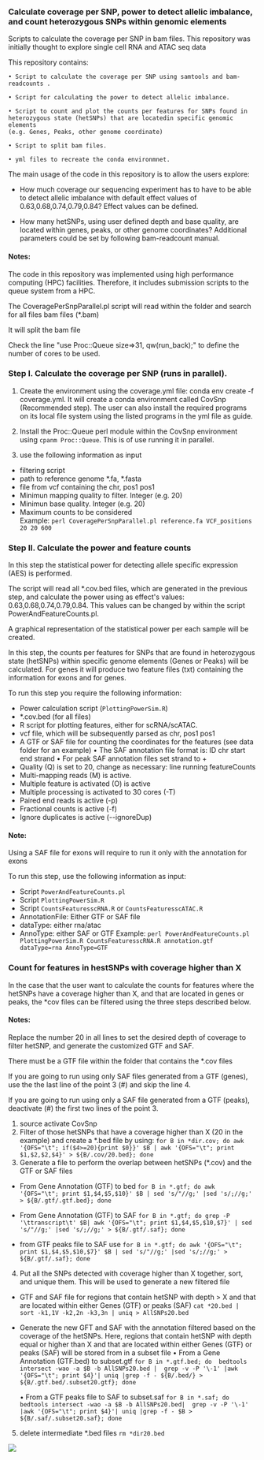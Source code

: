
### Calculate coverage per SNP, power to detect allelic imbalance, and count heterozygous SNPs within genomic elements

Scripts to calculate the coverage per SNP in bam files. This repository was initially thought to explore single cell RNA and ATAC seq data

This repository contains:

    • Script to calculate the coverage per SNP using samtools and bam-readcounts .

    • Script for calculating the power to detect allelic imbalance.

    • Script to count and plot the counts per features for SNPs found in
    heterozygous state (hetSNPs) that are locatedin specific genomic elements
    (e.g. Genes, Peaks, other genome coordinate)

    • Script to split bam files.

    • yml files to recreate the conda environmnet.


The main usage of the code in this repository is to allow the users explore:
- How much coverage our sequencing experiment has to have to be able to detect allelic imbalance with
default effect values of 0.63,0.68,0.74,0.79,0.84? Effect values can be defined.

- How many hetSNPs, using user defined depth and base quality, are located within genes, peaks, or other genome coordinates?
Additional parameters could be set by following bam-readcount manual.

#### Notes:
The code in this repository was implemented using high performance computing (HPC) facilities. Therefore, it includes
submission scripts to the queue system from a HPC.

The CoveragePerSnpParallel.pl script will read within the folder and search for all files bam files (*.bam)

It will split the bam file    

Check the line "use Proc::Queue size=>31, qw(run_back);" to define the number of cores to be used.


### Step I. Calculate the coverage per SNP (runs in parallel).

1. Create the environment using the coverage.yml file: conda env create -f coverage.yml. It will create a conda environment called CovSnp (Recommended step). The user can also install the required programs on its local file system using the listed programs in the yml file as guide.

2. Install the Proc::Queue perl module within the CovSnp environment using `cpanm Proc::Queue`.
This is of use running it in parallel.

3. use the following information as input
  - filtering script
  - path to reference genome *.fa, *.fasta
  - file from vcf containing the chr, pos1 pos1
  - Minimun mapping quality to filter. Integer (e.g. 20)
  - Minimun  base quality. Integer (e.g. 20)
  - Maximum counts to be considered  
  Example:  `perl CoveragePerSnpParallel.pl reference.fa VCF_positions 20 20 600`


### Step II. Calculate the power and feature counts
In this step the statistical power for detecting allele specific expression (AES) is performed.

The script will read all *.cov.bed files, which are generated in the previous step, and calculate the power using as effect's values: 0.63,0.68,0.74,0.79,0.84. This values can be changed by within the script PowerAndFeatureCounts.pl.

A graphical representation of the statistical power per each sample will be created.

In this step, the counts per features for SNPs that are found in heterozygous state (hetSNPs) within specific genome elements (Genes or Peaks) will be calculated. For genes it will produce two feature files (txt) containing the information for exons and for genes.

To run this step you require the following information:
  - Power calculation script  (`PlottingPowerSim.R`)
  - *.cov.bed (for all files)
  - R script for plotting features, either for scRNA/scATAC.
  - vcf file, which will be subsequently parsed as chr, pos1 pos1
  - A GTF or SAF file for counting the coordinates for the features (see data folder for an example)
    • The SAF annotation file format is: ID 	chr 	start 	end 	strand
    • For peak SAF annotation files set strand to +
  - Quality (Q) is set to 20, change as necessary: line running featureCounts
  - Multi-mapping reads (M) is active.
  - Multiple feature is activated (O) is active
  - Multiple processing is activated to 30 cores (-T)
  - Paired end reads is active (-p)
  - Fractional counts is active (-f)
  - Ignore duplicates is active (--ignoreDup)

#### Note:
Using a SAF file for exons will require to run it only with the annotation for exons

To run this step, use the following information as input:
  - Script `PowerAndFeatureCounts.pl`
  - Script `PlottingPowerSim.R`
  - Script `CountsFeaturesscRNA.R` or `CountsFeaturesscATAC.R`
  - AnnotationFile: Either GTF or SAF file
  - dataType: either rna/atac
  - AnnoType: either SAF or GTF
  Example: `perl PowerAndFeatureCounts.pl PlottingPowerSim.R CountsFeaturesscRNA.R annotation.gtf dataType=rna AnnoType=GTF`


### Count for features in hestSNPs with coverage higher than X
In the case that the user want to calculate the counts for features where the hetSNPs have a coverage higher than X, and that are located in genes or peaks, the *cov files can be filtered using the three steps described below.

#### Notes:
Replace the number 20 in all lines to set the desired depth of coverage to filter hetSNP, and generate the customized GTF and SAF.

There must be a GTF file within the folder that contains the *.cov files

If you are going to run using only SAF files generated from a GTF (genes), use the the last line of the point 3 (#) and skip the line 4.  

If you are going to run using only a SAF file generated from a GTF (peaks), deactivate (#) the first two lines of the point 3.


1. source activate CovSnp
2. Filter of those hetSNPs that have a coverage higher than X (20 in the example) and create a *.bed file by using:
`for B in *dir.cov; do awk '{OFS="\t"; if($4>=20){print $0}}' $B | awk '{OFS="\t"; print $1,$2,$2,$4}' > ${B/.cov/20.bed}; done`
3. Generate a file to perform the overlap between hetSNPs (*.cov) and the GTF or SAF files

  - From Gene Annotation (GTF) to bed
  `for B in *.gtf; do awk '{OFS="\t"; print $1,$4,$5,$10}' $B | sed 's/"//g;' |sed 's/;//g;' > ${B/.gtf/.gtf.bed}; done`

  - From Gene Annotation (GTF) to SAF
  `for B in *.gtf; do grep -P '\ttranscript\t' $B| awk '{OFS="\t"; print $1,$4,$5,$10,$7}' | sed 's/"//g;' |sed 's/;//g;' > ${B/.gtf/.saf}; done`

  - from GTF peaks file to SAF use
  `for B in *.gtf; do awk '{OFS="\t"; print $1,$4,$5,$10,$7}' $B | sed 's/"//g;' |sed 's/;//g;' > ${B/.gtf/.saf}; done`

4. Put all the SNPs detected with coverage higher than X together, sort, and unique them. This will be used to generate a new filtered file
  - GTF and SAF file for  regions that contain hetSNP with depth > X and that are located within either Genes (GTF) or peaks (SAF)
  `cat *20.bed | sort -k1,1V -k2,2n -k3,3n | uniq > AllSNPs20.bed`

  - Generate the new  GFT and SAF with the annotation filtered based on the coverage of the hetSNPs. Here, regions that contain hetSNP with depth equal or higher than X and that are located within either Genes (GTF) or peaks (SAF) will be stored from in a subset file
    • From a Gene Annotation (GTF.bed) to subset.gtf
    `for B in *.gtf.bed; do  bedtools intersect -wao -a $B -b AllSNPs20.bed |  grep -v -P '\-1' |awk '{OFS="\t"; print $4}'| uniq |grep -f - ${B/.bed/} > ${B/.gtf.bed/.subset20.gtf}; done`

  	• From a GTF peaks file to SAF to subset.saf
    `for B in *.saf; do  bedtools intersect -wao -a $B -b AllSNPs20.bed|  grep -v -P '\-1' |awk '{OFS="\t"; print $4}'| uniq |grep -f - $B > ${B/.saf/.subset20.saf}; done`

5. delete intermediate *.bed files
  `rm *dir20.bed`


![](images/FertilityVsLifeExpectancy.gif)
